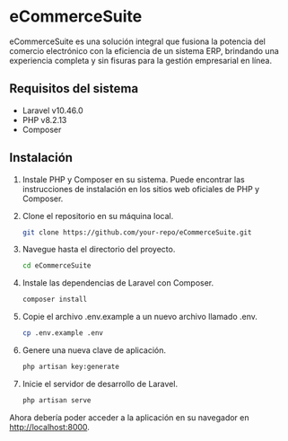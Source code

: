 # eCommerceSuite

eCommerceSuite es una solución integral que fusiona la potencia del comercio electrónico con la eficiencia de un sistema ERP, brindando una experiencia completa y sin fisuras para la gestión empresarial en línea.

## Requisitos del sistema
- Laravel v10.46.0
- PHP v8.2.13
- Composer

## Instalación

1. Instale PHP y Composer en su sistema. Puede encontrar las instrucciones de instalación en los sitios web oficiales de PHP y Composer.

2. Clone el repositorio en su máquina local.

    ```bash
    git clone https://github.com/your-repo/eCommerceSuite.git
    ```

3. Navegue hasta el directorio del proyecto.

    ```bash
    cd eCommerceSuite
    ```

4. Instale las dependencias de Laravel con Composer.

    ```bash
    composer install
    ```

5. Copie el archivo .env.example a un nuevo archivo llamado .env.

    ```bash
    cp .env.example .env
    ```

6. Genere una nueva clave de aplicación.

    ```bash
    php artisan key:generate
    ```

7. Inicie el servidor de desarrollo de Laravel.

    ```bash
    php artisan serve
    ```

Ahora debería poder acceder a la aplicación en su navegador en [http://localhost:8000](http://localhost:8000).
